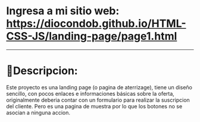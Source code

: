 # Ingresa a mi sitio web: https://diocondob.github.io/HTML-CSS-JS/landing-page/page1.html
---

# 📝**Descripcion:**
Este proyecto es una landing page (o pagina de aterrizage), tiene un diseño sencillo, con pocos enlaces e informaciones básicas sobre la oferta, originalmente deberia contar con un formulario para realizar la suscripcion del cliente. Pero es una pagina de muestra por lo que los botones no se asocian a ninguna accion.

